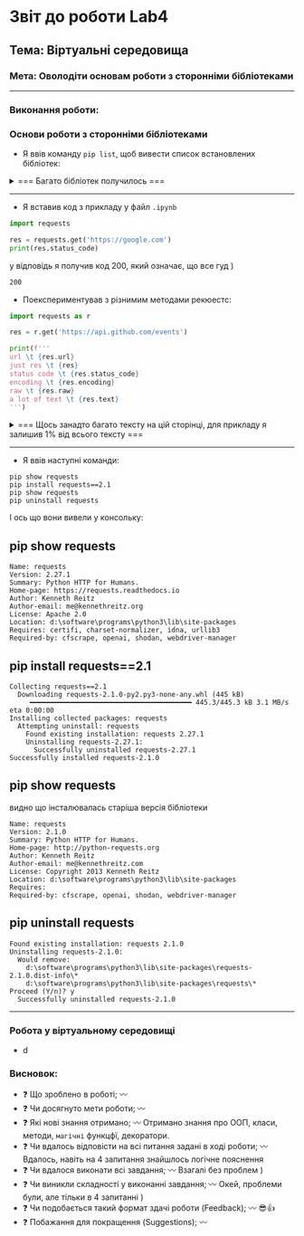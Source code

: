 # Звіт до роботи Lab4

## Тема: Віртуальні середовища

### Мета: Оволодіти основам роботи з сторонніми бібліотеками

---

### Виконання роботи:

### Основи роботи з сторонніми бібліотеками

- Я ввів команду `pip list`, щоб вивести список встановлених бібліотек:

<details><summary> === Багато бібліотек получилось === </summary>
```<br>
aiogram                   2.16<br>
aiohttp                   3.8.0<br>
aioify                    0.4.0<br>
aiosignal                 1.2.0<br>
altgraph                  0.17.2<br>
anipics                   1.4<br>
appdirs                   1.4.4<br>
arcade                    2.6.9<br>
asgiref                   3.5.2<br>
asttokens                 2.0.8<br>
async-generator           1.10<br>
async-timeout             4.0.1<br>
attrs                     21.2.0<br>
auto-py-to-exe            2.22.0<br>
autopep8                  1.6.0<br>
Babel                     2.9.1<br>
backcall                  0.2.0<br>
beautifulsoup4            4.10.0<br>
bottle                    0.12.19<br>
bottle-websocket          0.2.9<br>
certifi                   2021.10.8<br>
cffi                      1.15.0<br>
cfscrape                  2.1.1<br>
charset-normalizer        2.0.7<br>
click                     8.0.4<br>
click-plugins             1.1.1<br>
colorama                  0.4.4<br>
cryptography              36.0.1<br>
debugpy                   1.6.3<br>
decorator                 5.1.1<br>
Django                    4.0.4<br>
Eel                       0.14.0<br>
entrypoints               0.4<br>
environs                  9.5.0<br>
et-xmlfile                1.1.0<br>
executing                 1.0.0<br>
frozenlist                1.2.0<br>
future                    0.18.2<br>
gevent                    21.12.0<br>
gevent-websocket          0.10.1<br>
greenlet                  1.1.3<br>
h11                       0.13.0<br>
html5lib                  1.1<br>
icmplib                   3.0.3<br>
idna                      3.3<br>
importlib-metadata        4.11.3<br>
ipykernel                 6.15.2<br>
ipython                   8.4.0<br>
jedi                      0.18.1<br>
jupyter_client            7.3.5<br>
jupyter-core              4.11.1<br>
keyboard                  0.13.5<br>
lxml                      4.8.0<br>
marshmallow               3.18.0<br>
matplotlib-inline         0.1.6<br>
module-wrapper            0.3.1<br>
MouseInfo                 0.1.3<br>
multidict                 5.2.0<br>
nest-asyncio              1.5.5<br>
numpy                     1.22.3<br>
openai                    0.23.0<br>
openpyxl                  3.0.10<br>
outcome                   1.1.0<br>
packaging                 21.3<br>
pandas                    1.4.4<br>
pandas-stubs              1.4.4.220912<br>
parso                     0.8.3<br>
pefile                    2022.5.30<br>
pickleshare               0.7.5<br>
Pillow                    9.0.0<br>
pip                       22.2.2<br>
prompt-toolkit            3.0.30<br>
psutil                    5.9.1<br>
pure-eval                 0.2.2<br>
pyaes                     1.6.1<br>
PyAutoGUI                 0.9.52<br>
pycodestyle               2.8.0<br>
pycparser                 2.21<br>
pyee                      8.2.2<br>
pygame                    2.1.2<br>
PyGetWindow               0.0.9<br>
pyglet                    2.0.dev13<br>
Pygments                  2.13.0<br>
pyinstaller               5.3<br>
pyinstaller-hooks-contrib 2022.10<br>
PyMsgBox                  1.0.7<br>
pymunk                    6.2.1<br>
pyOpenSSL                 21.0.0<br>
pyparsing                 3.0.9<br>
pyperclip                 1.8.2<br>
pyppeteer                 1.0.2<br>
PyQt6                     6.2.2<br>
PyQt6-Qt6                 6.2.2<br>
PyQt6-sip                 13.2.0<br>
PyRect                    0.1.4<br>
Pyrogram                  2.0.57<br>
pyroxy                    0.1<br>
PyScreeze                 0.1.26<br>
PySocks                   1.7.1<br>
python-dateutil           2.8.2<br>
python-dotenv             0.21.0<br>
pytiled-parser            2.0.1<br>
pytweening                1.0.4<br>
pytz                      2021.3<br>
pywin32                   304<br>
pywin32-ctypes            0.2.0<br>
pyzmq                     23.2.1<br>
requests                  2.27.1<br>
scapy                     2.4.5<br>
selenium                  4.1.0<br>
setuptools                63.2.0<br>
shodan                    1.27.0<br>
six                       1.16.0<br>
sniffio                   1.2.0<br>
socks                     0<br>
sortedcontainers          2.4.0<br>
soupsieve                 2.3.1<br>
sqlparse                  0.4.2<br>
stack-data                0.5.0<br>
stdlib-list               0.8.0<br>
TgCrypto                  1.2.3<br>
toml                      0.10.2<br>
tornado                   6.2<br>
tqdm                      4.64.0<br>
traitlets                 5.3.0<br>
trio                      0.19.0<br>
trio-websocket            0.9.2<br>
types-pytz                2022.2.1.0<br>
typing-extensions         3.10.0.2<br>
tzdata                    2022.1<br>
urllib3                   1.26.8<br>
wcwidth                   0.2.5<br>
webdriver-manager         3.8.3<br>
webencodings              0.5.1<br>
websockets                10.3<br>
whichcraft                0.6.1<br>
wsproto                   1.0.0<br>
XlsxWriter                3.0.3<br>
yarl                      1.7.2<br>
zipp                      3.8.0<br>
zope.event                4.5.0<br>
zope.interface            5.4.0<br>
```
</details>

---

- Я вставив код з прикладу у файл `.ipynb`

```py
import requests

res = requests.get('https://google.com')
print(res.status_code)
```

у відповідь я получив код 200, який означає, що все гуд )

```txt
200
```

- Поекспериментував з різнимим методами рекюестс:

```py
import requests as r

res = r.get('https://api.github.com/events')

print(f'''
url \t {res.url}
just res \t {res}
status code \t {res.status_code}
encoding \t {res.encoding}
raw \t {res.raw}
a lot of text \t {res.text}
''')
```

<details><summary> === Щось занадто багато тексту на цій сторінці, для прикладу я залишив 1% від всього тексту === </summary>
```<br>
url  -   https://api.github.com/events<br>
just res    -    Response [200]<br>
status   -   code 200<br>
encoding   -     utf-8<br>
raw     -    urllib3.response.HTTPResponse object at 0x000001B1E2B52890<br>
a lot of text    -   [{"id":"24554816296","type":"PushEvent","actor":{"id":28802726,"login":"lapnguyen12b","display_login":"lapnguyen12b","gravatar_id":"","url":"https://api.github.com/users/lapnguyen12b","avatar_url":"https://avatars.githubusercontent.com/u/28802726?"},"repo":{"id":550319158,"name":"lapnguyen12b/Solidity-tutorial","url":"https://api.github.com/repos/lapnguyen12b/Solidity-tutorial"},"payload":{"push_id":11306606032,"size":2,"distinct_size":1,"ref":"refs/heads/master","head":"d6adc79cd41c0800c77a7c5c615a2804a6f5edd1","before":"7d0dfeaac16bfb43091c120953568284ab62edfb","commits":[{"sha":"b8b15243e4febea83269cb958dc059d58354e491","author":{"email":"lapnguyen12b@gmail.com","name":"lapnv"},"message":"first constract","distinct":false,"url":"https://api.github.com/repos/lapnguyen12b/Solidity-tutorial/commits/b8b15243e4febea83269cb958dc059d58354e491"},{"sha":"d6adc79cd41c0800c77a7c5c615a2804a6f5edd1","author":{"email":"lapnguyen12b@gmail.com","name":"lnv1995"},"message":"Merge pull request #1 from lapnguyen12b/lapnv/first-constract\n\nFirst constract","distinct":true,"url":"https://api.github.com/repos/lapnguyen12b/Solidity-tutorial/commits/d6adc79cd41c0800c77a7c5c615a2804a6f5edd1"}]
```
</details>

---

- Я ввів наступні команди:

```
pip show requests
pip install requests==2.1
pip show requests
pip uninstall requests
```

І ось що вони вивели у консольку:

## pip show requests

```
Name: requests
Version: 2.27.1
Summary: Python HTTP for Humans.
Home-page: https://requests.readthedocs.io
Author: Kenneth Reitz
Author-email: me@kennethreitz.org
License: Apache 2.0
Location: d:\software\programs\python3\lib\site-packages
Requires: certifi, charset-normalizer, idna, urllib3
Required-by: cfscrape, openai, shodan, webdriver-manager
```

## pip install requests==2.1

```
Collecting requests==2.1
  Downloading requests-2.1.0-py2.py3-none-any.whl (445 kB)
     ━━━━━━━━━━━━━━━━━━━━━━━━━━━━━━━━━━━━━━━━ 445.3/445.3 kB 3.1 MB/s eta 0:00:00
Installing collected packages: requests
  Attempting uninstall: requests
    Found existing installation: requests 2.27.1
    Uninstalling requests-2.27.1:
      Successfully uninstalled requests-2.27.1
Successfully installed requests-2.1.0
```

## pip show requests

видно що інсталювалась старіша версія бібліотеки

```
Name: requests
Version: 2.1.0
Summary: Python HTTP for Humans.
Home-page: http://python-requests.org
Author: Kenneth Reitz
Author-email: me@kennethreitz.com
License: Copyright 2013 Kenneth Reitz
Location: d:\software\programs\python3\lib\site-packages
Requires:
Required-by: cfscrape, openai, shodan, webdriver-manager
```

## pip uninstall requests

```
Found existing installation: requests 2.1.0
Uninstalling requests-2.1.0:
  Would remove:
    d:\software\programs\python3\lib\site-packages\requests-2.1.0.dist-info\*
    d:\software\programs\python3\lib\site-packages\requests\*
Proceed (Y/n)? y
  Successfully uninstalled requests-2.1.0
```

---

### Робота у віртуальному середовищі

- d

### Висновок:

- :question: Що зроблено в роботі; :wavy_dash:
- :question: Чи досягнуто мети роботи; :wavy_dash:
- :question: Які нові знання отримано; :wavy_dash: Отримано знання про ООП, класи, методи, `магічні` функцфї, декоратори.
- :question: Чи вдалось відповісти на всі питання задані в ході роботи; :wavy_dash: Вдалось, навіть на 4 запитання знайшлось логічне пояснення
- :question: Чи вдалося виконати всі завдання; :wavy_dash: Взагалі без проблем )
- :question: Чи виникли складності у виконанні завдання; :wavy_dash: Окей, проблеми були, але тільки в 4 запитанні )
- :question: Чи подобається такий формат здачі роботи (Feedback); :wavy_dash: :sunglasses::+1:
- :question: Побажання для покращення (Suggestions); :wavy_dash:
